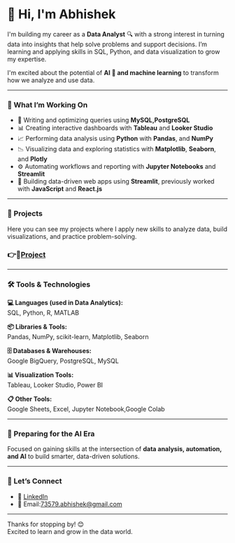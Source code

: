 # 👋 Hi, I'm Abhishek

I'm building my career as a **Data Analyst** 🔍 with a strong interest in turning data into insights that help solve problems and support decisions. I’m learning and applying skills in SQL, Python, and data visualization to grow my expertise.

I'm excited about the potential of **AI 🤖 and machine learning** to transform how we analyze and use data.

---

### 💼 What I’m Working On
- 🔎 Writing and optimizing queries using **MySQL,PostgreSQL**    
- 📊 Creating interactive dashboards with **Tableau** and **Looker Studio**
- 📈 Performing data analysis using **Python** with **Pandas**, and **NumPy**
- 📉 Visualizing data and exploring statistics with **Matplotlib**, **Seaborn**, and **Plotly**
- ⚙️ Automating workflows and reporting with **Jupyter Notebooks** and **Streamlit**
- 🚀 Building data-driven web apps using **Streamlit**, previously worked with **JavaScript** and **React.js**


---

### 📁 Projects
Here you can see my projects where I apply new skills to analyze data, build visualizations, and practice problem-solving.
### 👉🔗[Project](https://www.datascienceportfol.io/dsabhishek)

---

### 🛠️ Tools & Technologies

**💻 Languages (used in Data Analytics):**  
SQL, Python, R, MATLAB

**📦 Libraries & Tools:**  
Pandas, NumPy, scikit-learn, Matplotlib, Seaborn

**🗄️ Databases & Warehouses:**  
Google BigQuery, PostgreSQL, MySQL

**📊 Visualization Tools:**  
Tableau, Looker Studio, Power BI

**📋 Other Tools:**  
Google Sheets, Excel, Jupyter Notebook,Google Colab

---

### 🤖 Preparing for the AI Era
Focused on gaining skills at the intersection of **data analysis, automation, and AI** to build smarter, data-driven solutions.

---

### 🤝 Let’s Connect

- 💼 [LinkedIn](https://www.linkedin.com/in/abhinest/) 
- 📧 Email:73579.abhishek@gmail.com

---

Thanks for stopping by! 😊  
Excited to learn and grow in the data world.


